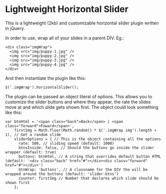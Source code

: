 Lightweight Horizontal Slider
===================

This is a lightweight (2kb) and customizable horizontal slider plugin written in jQuery.

In order to use, wrap all of your slides in a parent DIV. Eg.:
````
<div class="imgWrap">
  <img src="img/puppy-1.jpg" />
  <img src="img/puppy-2.jpg" />
  <img src="img/puppy-3.jpg" />
  <img src="img/puppy-4.jpg" />
</div>
````

And then instantiate the plugin like this:
````
$('.imgWrap').horizontalSlider();
````

The plugin can be passed an object literal of options. This allows you to customize the slider buttons and where they appear, the rate the slides move at and which slide gets shown first. The object could look something like this:
````
var btnHtml = '<span class="back">Back</span> | <span class="forward">Foward</span>', 
    firstImg = Math.floor(Math.random() * $('.imgWrap img').length + 1), // Get a random slide
    sliderOptions = { // This is the object containing all the options
      rate: 500, // sliding speed (default: 1000)
      btnsInside: false, // Should the buttons go inside the slider wrapper (default: true)
      buttons: btnHtml, // A string that overrides default button HTML (default: '<div class="back" href="#"></div><div class="forward" href="#"></div>')
      btnWrap: 'buttons', // A classname for the DIV the will be wrapped around the buttons (default: 'slider-btns')
      counter: firstImg // Number that declares which slide should be shown first
    };
````
